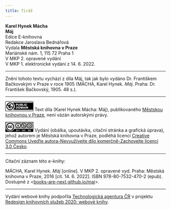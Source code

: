 ```yaml
---
title: Tiráž
---
```


**Karel Hynek Mácha**  
**Máj**  
Edice E-knihovna  
Redakce Jaroslava Bednářová  
Vydala **Městská knihovna v Praze**  
Mariánské nám. 1, 115 72 Praha 1  
V MKP 2. opravené vydání  
V MKP 1. elektronické vydání z 14. 6. 2022.

***

Znění tohoto textu vychází z díla Máj, tak jak bylo vydáno Dr. Františkem Bačkovským v Praze v roce 1905 (MÁCHA, Karel Hynek. _Máj_. Praha: Dr. František Bačkovský, 1905. 48 s.).

***

[![](./resources/image001.jpg)](http://creativecommons.org/publicdomain/mark/1.0/deed.cs)
Text díla (Karel Hynek Mácha: Máj), publikovaného [Městskou knihovnou v Praze](http://www.mlp.cz/), není vázán autorskými právy.

[![](./resources/image002.jpg)](http://creativecommons.org/licenses/by-nc-sa/3.0/cz/)
Vydání (obálka, upoutávka, citační stránka a grafická úprava), jehož autorem je Městská knihovna v Praze, podléhá licenci [Creative Commons Uveďte autora-Nevyužívejte dílo komerčně-Zachovejte licenci 3.0 Česko](http://creativecommons.org/licenses/by-nc-sa/3.0/cz/).

***

Citační záznam této e-knihy:

MÁCHA, Karel Hynek. _Máj_ \[online\]. V MKP 2. opravené vyd. Praha: Městská knihovna v Praze, 2016 \[cit. 14. 6. 2022]. ISBN 978-80-7532-470-2 (epub). Dostupné z <[books-are-next.github.io/maj](https://books-are-next.github.io/maj/)>.

***

Vydání webové knihy podpořila [Technologická agentura ČR](https://www.tacr.cz/) v projektu [Redesign knihovních služeb 2020: webové knihy](https://starfos.tacr.cz/cs/project/TL04000391).